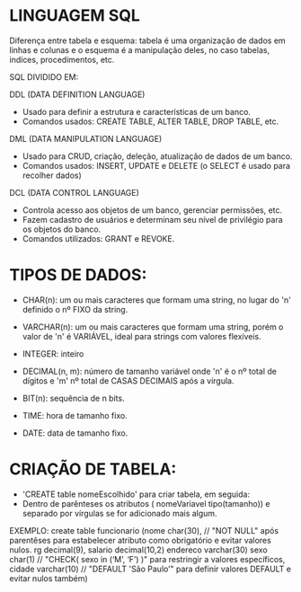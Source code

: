 # LINGUAGEM SQL

Diferença entre tabela e esquema: tabela é uma organização de dados em linhas e colunas e o esquema é a manipulação deles, no caso tabelas, indíces, procedimentos, etc.

SQL DIVIDIDO EM:

DDL (DATA DEFINITION LANGUAGE)
- Usado para definir a estrutura e características de um banco.
- Comandos usados: CREATE TABLE, ALTER TABLE, DROP TABLE, etc.

DML (DATA MANIPULATION LANGUAGE)
- Usado para CRUD, criação, deleção, atualização de dados de um banco.
- Comandos usados: INSERT, UPDATE e DELETE (o SELECT é usado para recolher dados)

DCL (DATA CONTROL LANGUAGE)
- Controla acesso aos objetos de um banco, gerenciar permissões, etc.
- Fazem cadastro de usuários e determinam seu nível de privilégio para os objetos do banco.
- Comandos utilizados:  GRANT e REVOKE.

# TIPOS DE DADOS:
- CHAR(n): um ou mais caracteres que formam uma string, no lugar do 'n' definido o nº FIXO da string.

- VARCHAR(n): um ou mais caracteres que formam uma string, porém o valor de 'n' é VARIÁVEL, ideal para strings com valores flexíveis.

- INTEGER: inteiro

- DECIMAL(n, m): número de tamanho variável onde 'n' é o nº total de dígitos e 'm' nº total de CASAS DECIMAIS após a vírgula.

- BIT(n): sequência de n bits.

- TIME: hora de tamanho fixo.

- DATE: data de tamanho fixo. 

# CRIAÇÃO DE TABELA: 
- 'CREATE table nomeEscolhido' para criar tabela, em seguida:
-  Dentro de parênteses os atributos ( nomeVariavel tipo(tamanho)) e separado por vírgulas se for adicionado mais   algum.

EXEMPLO:
create table funcionario
(nome char(30),  // "NOT NULL" após parentêses para estabelecer atributo como obrigatório e evitar valores nulos.
rg decimal(9),
salario decimal(10,2)
endereco varchar(30)
sexo char(1) // "CHECK( sexo in (‘M’, ‘F’) )" para restringir a valores específicos,
cidade varchar(10) // "DEFAULT 'São Paulo’" para definir valores DEFAULT e evitar nulos também)